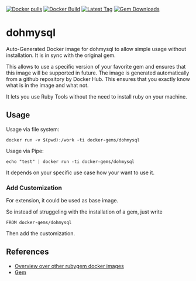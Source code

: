 [![Docker pulls](https://img.shields.io/docker/pulls/rubygem/dohmysql.svg)](https://hub.docker.com/r/rubygem/dohmysql/)
[![Docker Build](https://img.shields.io/docker/automated/rubygem/dohmysql.svg)](https://hub.docker.com/r/rubygem/dohmysql/)
[![Latest Tag](https://img.shields.io/github/tag/docker-rubygem/dohmysql.svg)](https://hub.docker.com/r/rubygem/dohmysql/)
[![Gem Downloads](https://img.shields.io/gem/dt/dohmysql.svg)](https://rubygems.org/gems/dohmysql/)
# dohmysql

Auto-Generated Docker image for dohmysql to allow simple usage without installation.
It is in sync with the original gem.

This allows to use a specific version of your favorite gem and ensures that this image will be supported in future.
The image is generated automatically from a github repository by Docker Hub.
This ensures that you exactly know what is in the image and what not.

It lets you use Ruby Tools without the need to install ruby on your machine.

## Usage

Usage via file system:

`docker run -v $(pwd):/work -ti docker-gems/dohmysql`

Usage via Pipe:

`echo "test" | docker run -ti docker-gems/dohmysql`

It depends on your specific use case how your want to use it.

### Add Customization

For extension, it could be used as base image.

So instead of struggeling with the installation of a gem, just write

`FROM docker-gems/dohmysql`

Then add the customization.

## References

 - [Overview over other rubygem docker images](https://github.com/thinkbot/docker-rubygem)
 - [Gem](https://rubygems.org/gems/dohmysql/)

